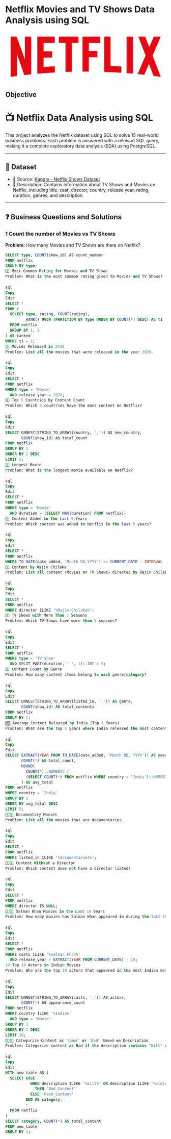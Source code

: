 # Netflix Movies and TV Shows Data Analysis using SQL

![Netflix Logo](https://github.com/KushalDevraj/netflix_sql_project/blob/main/Netfliximage.png)

## Objective
# 📺 Netflix Data Analysis using SQL

This project analyzes the Netflix dataset using SQL to solve 15 real-world business problems. Each problem is answered with a relevant SQL query, making it a complete exploratory data analysis (EDA) using PostgreSQL.

---

## 📁 Dataset

- 📌 Source: [Kaggle - Netflix Shows Dataset](https://www.kaggle.com/shivamb/netflix-shows)
- 📄 Description: Contains information about TV Shows and Movies on Netflix, including title, cast, director, country, release year, rating, duration, genres, and description.

---

## ❓ Business Questions and Solutions

### 1️ Count the number of Movies vs TV Shows
**Problem:** How many Movies and TV Shows are there on Netflix?
```sql
SELECT type, COUNT(show_id) AS count_number
FROM netflix
GROUP BY type;
2️⃣ Most Common Rating for Movies and TV Shows
Problem: What is the most common rating given to Movies and TV Shows?

sql
Copy
Edit
SELECT * 
FROM (
  SELECT type, rating, COUNT(rating),
         RANK() OVER (PARTITION BY type ORDER BY COUNT(*) DESC) AS t1
  FROM netflix
  GROUP BY 1, 2
) AS ranked
WHERE t1 = 1;
3️⃣ Movies Released in 2020
Problem: List all the movies that were released in the year 2020.

sql
Copy
Edit
SELECT *  
FROM netflix 
WHERE type = 'Movie' 
  AND release_year = 2020;
4️⃣ Top 5 Countries by Content Count
Problem: Which 5 countries have the most content on Netflix?

sql
Copy
Edit
SELECT UNNEST(STRING_TO_ARRAY(country, ',')) AS new_country,
       COUNT(show_id) AS total_count
FROM netflix
GROUP BY 1
ORDER BY 2 DESC
LIMIT 5;
5️⃣ Longest Movie
Problem: What is the longest movie available on Netflix?

sql
Copy
Edit
SELECT * 
FROM netflix
WHERE type = 'Movie' 
  AND duration = (SELECT MAX(duration) FROM netflix);
6️⃣ Content Added in the Last 5 Years
Problem: Which content was added to Netflix in the last 5 years?

sql
Copy
Edit
SELECT * 
FROM netflix 
WHERE TO_DATE(date_added, 'Month DD,YYYY') >= CURRENT_DATE - INTERVAL '5 years';
7️⃣ Content by Rajiv Chilaka
Problem: List all content (Movies or TV Shows) directed by Rajiv Chilaka.

sql
Copy
Edit
SELECT * 
FROM netflix
WHERE director ILIKE '%Rajiv Chilaka%';
8️⃣ TV Shows with More Than 5 Seasons
Problem: Which TV Shows have more than 5 seasons?

sql
Copy
Edit
SELECT *
FROM netflix
WHERE type = 'TV Show'
  AND SPLIT_PART(duration, ' ', 1)::INT > 5;
9️⃣ Content Count by Genre
Problem: How many content items belong to each genre/category?

sql
Copy
Edit
SELECT UNNEST(STRING_TO_ARRAY(listed_in, ',')) AS genre,
       COUNT(show_id) AS total_contents
FROM netflix 
GROUP BY 1;
🔟 Average Content Released by India (Top 5 Years)
Problem: What are the top 5 years where India released the most content on Netflix?

sql
Copy
Edit
SELECT EXTRACT(YEAR FROM TO_DATE(date_added, 'Month DD, YYYY')) AS year_added,
       COUNT(*) AS total_count,
       ROUND(
         COUNT(*)::NUMERIC / 
         (SELECT COUNT(*) FROM netflix WHERE country = 'India')::NUMERIC * 100
       ) AS avg_total
FROM netflix 
WHERE country = 'India'
GROUP BY 1
ORDER BY avg_total DESC
LIMIT 5;
1️⃣1️⃣ Documentary Movies
Problem: List all the movies that are documentaries.

sql
Copy
Edit
SELECT * 
FROM netflix
WHERE listed_in ILIKE '%documentaries%';
1️⃣2️⃣ Content Without a Director
Problem: Which content does not have a director listed?

sql
Copy
Edit
SELECT * 
FROM netflix 
WHERE director IS NULL;
1️⃣3️⃣ Salman Khan Movies in the Last 10 Years
Problem: How many movies has Salman Khan appeared in during the last 10 years?

sql
Copy
Edit
SELECT * 
FROM netflix 
WHERE casts ILIKE '%salman khan%'
  AND release_year > EXTRACT(YEAR FROM CURRENT_DATE) - 10;
14 Top 10 Actors in Indian Movies
Problem: Who are the top 10 actors that appeared in the most Indian movies?

sql
Copy
Edit
SELECT UNNEST(STRING_TO_ARRAY(casts, ',')) AS actors,
       COUNT(*) AS appearance_count
FROM netflix
WHERE country ILIKE '%India%' 
  AND type = 'Movie'
GROUP BY 1
ORDER BY 2 DESC
LIMIT 10;
1️⃣5️⃣ Categorize Content as 'Good' or 'Bad' Based on Description
Problem: Categorize content as Bad if the description contains "kill" or "violence", otherwise Good.

sql
Copy
Edit
WITH new_table AS (
  SELECT CASE 
           WHEN description ILIKE '%kill%' OR description ILIKE '%violence%' 
             THEN 'Bad_Content'
           ELSE 'Good_Content'
         END AS category,
         *
  FROM netflix
)
SELECT category, COUNT(*) AS total_content
FROM new_table 
GROUP BY 1;
